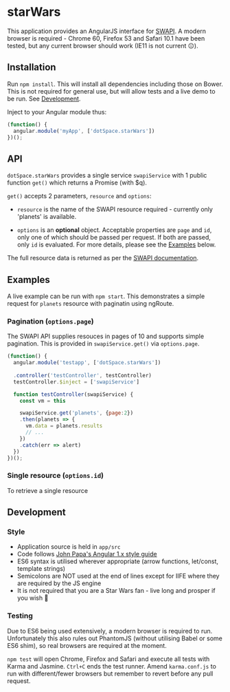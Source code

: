 # starWars

This application provides an AngularJS interface for [SWAPI](https://swapi.co). A modern browser is required - Chrome 60, Firefox 53 and Safari 10.1 have been tested, but any current browser should work (IE11 is not current 😐). 

## Installation

Run `npm install`. This will install all dependencies including those on Bower. This is not required for general use, but will allow tests and a live demo to be run. See [Development](#development). 

Inject to your Angular module thus:

````javascript
(function() {
  angular.module('myApp', ['dotSpace.starWars'])
})();
````

## API

`dotSpace.starWars` provides a single service `swapiService` with 1 public function `get()` which returns a Promise (with $q). 

`get()` accepts 2 parameters, `resource` and `options`: 

- `resource` is the name of the SWAPI resource required - currently only 'planets' is available. 

- `options` is an **optional** object. Acceptable properties are `page` and `id`, only one of which should be passed per request. If both are passed, only `id` is evaluated. For more details, please see the [Examples](#examples) below. 

The full resource data is returned as per the [SWAPI documentation](http://swapi.co/documentation#planets). 

## Examples

A live example can be run with `npm start`. This demonstrates a simple request for `planets` resource with paginatin using ngRoute. 

### Pagination (`options.page`)

The SWAPI API supplies resouces in pages of 10 and supports simple pagination. This is provided in `swapiService.get()` via `options.page`. 

```javascript
(function() {
  angular.module('testapp', ['dotSpace.starWars'])
  
  .controller('testController', testController)
  testController.$inject = ['swapiService']

  function testController(swapiService) {
    const vm = this

    swapiService.get('planets', {page:2})
    .then(planets => {
      vm.data = planets.results
      // ...
    })
    .catch(err => alert)
  })
})();
```

### Single resource (`options.id`)

To retrieve a single resource

## Development

### Style

- Application source is held in `app/src`
- Code follows [John Papa's Angular 1.x style guide](https://github.com/johnpapa/angular-styleguide/tree/master/a1)
- ES6 syntax is utilised wherever appropriate (arrow functions, let/const, template strings)
- Semicolons are NOT used at the end of lines except for IIFE where they are required by the JS engine
- It is not required that you are a Star Wars fan - live long and prosper if you wish 🖖

### Testing

Due to ES6 being used extensively, a modern browser is required to run. Unfortunately this also rules out PhantomJS (without utilising Babel or some ES6 shim), so real browsers are required at the moment. 

`npm test` will open Chrome, Firefox and Safari and execute all tests with Karma and Jasmine. `Ctrl+C` ends the test runner. Amend `karma.conf.js` to run with different/fewer browsers but remember to revert before any pull request. 
